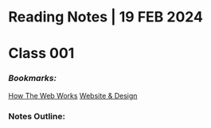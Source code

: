 # **Reading Notes | 19 FEB 2024**

# Class 001

### *Bookmarks:*

[How The Web Works](https://developer.mozilla.org/en-US/docs/Learn/Getting_started_with_the_web/How_the_Web_works)
[Website & Design](https://developer.mozilla.org/en-US/docs/Learn/Getting_started_with_the_web/What_will_your_website_look_like)  

### **Notes Outline:**